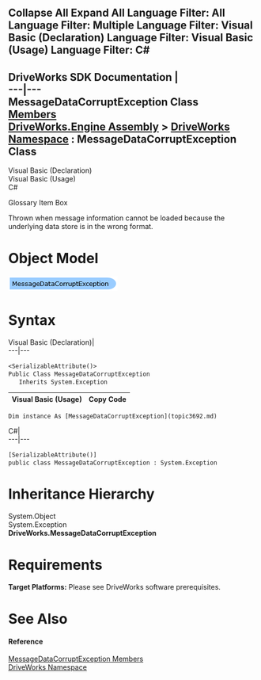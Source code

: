Collapse All Expand All Language Filter: All  Language Filter: Multiple  Language Filter: Visual Basic (Declaration) Language Filter: Visual Basic (Usage) Language Filter: C#  
---  
DriveWorks SDK Documentation  |   
---|---  
MessageDataCorruptException Class   
[Members](topic3693.md)   
[DriveWorks.Engine Assembly](topic2156.md) > [DriveWorks Namespace](topic2159.md) : MessageDataCorruptException Class  
---  
  
Visual Basic (Declaration)    
Visual Basic (Usage)    
C# 

Glossary Item Box

Thrown when message information cannot be loaded because the underlying data store is in the wrong format. 

# Object Model

![](dotnetdiagramimages/image168.png)

# Syntax

Visual Basic (Declaration)|   
---|---  
      
    
    <SerializableAttribute()>
    Public Class MessageDataCorruptException 
       Inherits System.Exception  
  
Visual Basic (Usage)| Copy Code  
---|---  
      
    
    Dim instance As [MessageDataCorruptException](topic3692.md)  
  
C#|   
---|---  
      
    
    [SerializableAttribute()]
    public class MessageDataCorruptException : System.Exception   
  
# Inheritance Hierarchy

System.Object  
System.Exception  
**DriveWorks.MessageDataCorruptException**  


# Requirements

**Target Platforms:** Please see DriveWorks software prerequisites.

# See Also

#### Reference

[MessageDataCorruptException Members](topic3693.md)   
[DriveWorks Namespace](topic2159.md)



